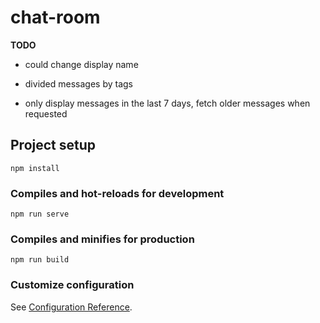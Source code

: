 # chat-room


**TODO**

- could change display name

- divided messages by tags

- only display messages in the last 7 days, fetch older messages when requested

## Project setup

```
npm install
```

### Compiles and hot-reloads for development

```
npm run serve
```

### Compiles and minifies for production

```
npm run build
```

### Customize configuration

See [Configuration Reference](https://cli.vuejs.org/config/).
